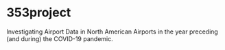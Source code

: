 # 353project

Investigating Airport Data in North American Airports in the year preceding (and during) the COVID-19 pandemic.